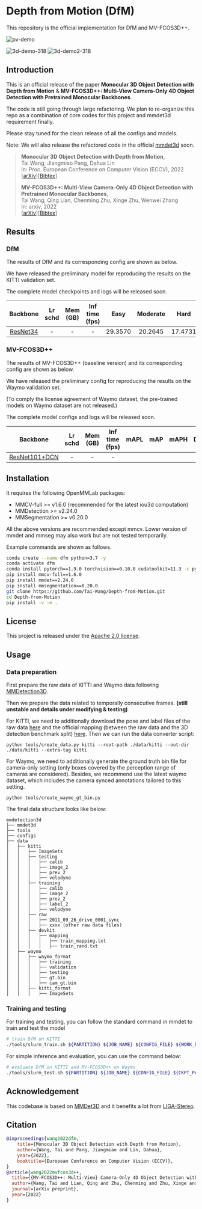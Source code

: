 # Depth from Motion (DfM)

This repository is the official implementation for DfM and MV-FCOS3D++.

![pv-demo](https://user-images.githubusercontent.com/30491025/181146351-876d8800-7261-4725-aeb1-b42e416eed01.gif)

![3d-demo-318](https://user-images.githubusercontent.com/30491025/181148417-915d9dd0-4f04-49fb-8106-4217e9d27e2a.gif) ![3d-demo2-318](https://user-images.githubusercontent.com/30491025/181148429-1d51bb92-68e2-4ab6-ac67-224822444b1d.gif)

## Introduction

This is an official release of the paper **Monocular 3D Object Detection with Depth from Motion** & **MV-FCOS3D++: Multi-View Camera-Only 4D Object Detection with Pretrained Monocular Backbones**.

The code is still going through large refactoring. We plan to re-organize this repo as a combination of core codes for this project and mmdet3d requirement finally.

Please stay tuned for the clean release of all the configs and models.

Note: We will also release the refactored code in the official [mmdet3d](https://github.com/open-mmlab/mmdetection3d) soon.

> **Monocular 3D Object Detection with Depth from Motion**,            
> Tai Wang, Jiangmiao Pang, Dahua Lin            
> In: Proc. European Conference on Computer Vision (ECCV), 2022          
> [[arXiv](https://arxiv.org/abs/2207.12988)][[Bibtex](https://github.com/Tai-Wang/Depth-from-Motion#citation)]
>
> **MV-FCOS3D++: Multi-View Camera-Only 4D Object Detection with Pretrained Monocular Backbones**,            
> Tai Wang, Qing Lian, Chenming Zhu, Xinge Zhu, Wenwei Zhang            
> In: arxiv, 2022          
> [[arXiv](https://arxiv.org/abs/2207.12716)][[Bibtex](https://github.com/Tai-Wang/Depth-from-Motion#citation)]

## Results

### DfM

The results of DfM and its corresponding config are shown as below.

We have released the preliminary model for reproducing the results on the KITTI validation set.

The complete model checkpoints and logs will be released soon.

|  Backbone | Lr schd | Mem (GB) | Inf time (fps) |  Easy  | Moderate | Hard | Download|
| :-------: | :-----: | :------: | :------------: | :----: | :------: | :--: | :-----: |
| [ResNet34](./configs/dfm/dfm_r34_1x8_kitti-3d-3class.py) | - | - | - | 29.3570 | 20.2645 | 17.4731 | [model](https://drive.google.com/file/d/1EyNPt2j1-MVwmaFu3WaLTcEWj1JZxHBU/view?usp=sharing)|

### MV-FCOS3D++

The results of MV-FCOS3D++ (baseline version) and its corresponding config are shown as below.

We have released the preliminary config for reproducing the results on the Waymo validation set.

(To comply the license agreement of Waymo dataset, the pre-trained models on Waymo dataset are not released.)

The complete model configs and logs will be released soon.

|  Backbone | Lr schd | Mem (GB) | Inf time (fps) |  mAPL  | mAP | mAPH | Download |
| :-------: | :-----: | :------: | :------------: | :----: | :------: | :--: | :-----: |
| [ResNet101+DCN](./configs/dfm/https://github.com/Tai-Wang/Depth-from-Motion/blob/main/configs/dfm/multiview-dfm_r101_dcn_2x16_waymoD5-3d-3class_camsync.py) | - | - | - |   |  |  |-|


## Installation

It requires the following OpenMMLab packages:

- MMCV-full >= v1.6.0 (recommended for the latest iou3d computation)
- MMDetection >= v2.24.0
- MMSegmentation >= v0.20.0

All the above versions are recommended except mmcv. Lower version of mmdet and mmseg may also work but are not tested temporarily.

Example commands are shown as follows.

```bash
conda create --name dfm python=3.7 -y
conda activate dfm
conda install pytorch==1.9.0 torchvision==0.10.0 cudatoolkit=11.3 -c pytorch -c conda-forge
pip install mmcv-full==1.6.0
pip install mmdet==2.24.0
pip install mmsegmentation==0.20.0
git clone https://github.com/Tai-Wang/Depth-from-Motion.git
cd Depth-from-Motion
pip install -v -e .
```

## License

This project is released under the [Apache 2.0 license](LICENSE).

## Usage

### Data preparation

First prepare the raw data of KITTI and Waymo data following [MMDetection3D](https://github.com/open-mmlab/mmdetection3d).

Then we prepare the data related to temporally consecutive frames. **(still unstable and details under modifying & testing)**

For KITTI, we need to additionally download the pose and label files of the raw data [here](https://www.cse.msu.edu/computervision/Kinematic3D-raw_extra.zip) and the official mapping (between the raw data and the 3D detection benchmark split) [here](https://github.com/garrickbrazil/kinematic3d/tree/master/data/kitti_split1/devkit/mapping). Then we can run the data converter script:

```
python tools/create_data.py kitti --root-path ./data/kitti --out-dir ./data/kitti --extra-tag kitti
```

For Waymo, we need to additionally generate the ground truth bin file for camera-only setting (only boxes covered by the perception range of cameras are considered). Besides, we recommend use the latest waymo dataset, which includes the camera synced annotations tailored to this setting.

```
python tools/create_waymo_gt_bin.py
```

The final data structure looks like below:

```text
mmdetection3d
├── mmdet3d
├── tools
├── configs
├── data
│   ├── kitti
│   │   ├── ImageSets
│   │   ├── testing
│   │   │   ├── calib
│   │   │   ├── image_2
│   │   │   ├── prev_2
│   │   │   ├── velodyne
│   │   ├── training
│   │   │   ├── calib
│   │   │   ├── image_2
│   │   │   ├── prev_2
│   │   │   ├── label_2
│   │   │   ├── velodyne
│   │   ├── raw
│   │   │   ├── 2011_09_26_drive_0001_sync
│   │   │   ├── xxxx (other raw data files)
│   │   ├── devkit
│   │   │   ├── mapping
│   │   │   │   ├── train_mapping.txt
│   │   │   │   ├── train_rand.txt
│   ├── waymo
│   │   ├── waymo_format
│   │   │   ├── training
│   │   │   ├── validation
│   │   │   ├── testing
│   │   │   ├── gt.bin
│   │   │   ├── cam_gt.bin
│   │   ├── kitti_format
│   │   │   ├── ImageSets

```

### Training and testing

For training and testing, you can follow the standard command in mmdet to train and test the model

```bash
# train DfM on KITTI
./tools/slurm_train.sh ${PARTITION} ${JOB_NAME} ${CONFIG_FILE} ${WORK_DIR}
```

For simple inference and evaluation, you can use the command below:

```bash
# evaluate DfM on KITTI and MV-FCOS3D++ on Waymo
./tools/slurm_test.sh ${PARTITION} ${JOB_NAME} ${CONFIG_FILE} ${CKPT_PATH} --eval mAP
```

## Acknowledgement

This codebase is based on [MMDet3D](https://github.com/open-mmlab/mmdetection3d) and it benefits a lot from [LIGA-Stereo](https://github.com/xy-guo/LIGA-Stereo).

## Citation

```bibtex
@inproceedings{wang2022dfm,
    title={Monocular 3D Object Detection with Depth from Motion},
    author={Wang, Tai and Pang, Jiangmiao and Lin, Dahua},
    year={2022},
    booktitle={European Conference on Computer Vision (ECCV)},
}
@article{wang2022mvfcos3d++,
  title={{MV-FCOS3D++: Multi-View} Camera-Only 4D Object Detection with Pretrained Monocular Backbones},
  author={Wang, Tai and Lian, Qing and Zhu, Chenming and Zhu, Xinge and Zhang, Wenwei},
  journal={arXiv preprint},
  year={2022}
}
```
